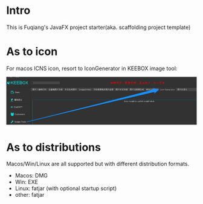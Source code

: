 # Intro

This is Fuqiang's JavaFX project starter(aka. scaffolding project template)

# As to icon

For macos ICNS icon, resort to IconGenerator in KEEBOX image tool:

![](docs/images/icns-icon-tool.jpg)


# As to distributions

Macos/Win/Linux are all supported but with different distribution formats.

- Macos: DMG
- Win: EXE
- Linux: fatjar (with optional startup script)
- other: fatjar


